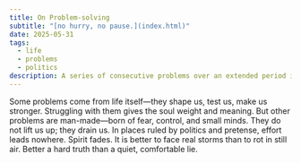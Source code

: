 ```yaml
---
title: On Problem-solving
subtitle: "[no hurry, no pause.](index.html)"
date: 2025-05-31
tags:
  - life
  - problems
  - politics
description: A series of consecutive problems over an extended period is not sustainable.
---
```


Some problems come from life itself—they shape us, test us, make us stronger. Struggling with them gives the soul weight and meaning. But other problems are man-made—born of fear, control, and small minds. They do not lift us up; they drain us. In places ruled by politics and pretense, effort leads nowhere. Spirit fades. It is better to face real storms than to rot in still air. Better a hard truth than a quiet, comfortable lie.
